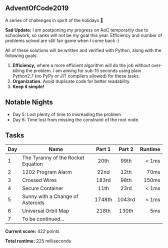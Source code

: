 ## AdventOfCode2019
A series of challenges in spirit of the holidays 🎄

__Sad Update:__ I am postponing my progress on AoC temporarily due to schoolwork, so ranks will not be my goal this year. Efficiency and number of problems solved are still fair game when I come back :)

All of these solutions will be written and verified with Python, along with the following goals:
1. __Efficiency,__ where a more efficient algorithm will do the job without over-killing the problem. I am aiming for sub-15 seconds using plain Python2.7 (no PyPy or JIT compilers allowed) for these tasks.
2. __Organization.__ Avoid duplicate code for better readability.
3. __Keep it simple!__

## Notable Nights

- Day 5: Lost plenty of time to misreading the problem.
- Day 6: Time lost from missing the constraint of the root node.

## Tasks

| Day | Name                               | Part 1 | Part 2 | Runtime |
| --- | ---------------------------------- |:------:|:------:| -------:|
| 1   | The Tyranny of the Rocket Equation | 20th   | 99th   | < 1ms   |
| 2   | 1202 Program Alarm                 | 22nd   | 12th   | 70ms    |
| 3   | Crossed Wires                      | 183rd  | 98th   | 150ms   |
| 4   | Secure Container                   | 11th   | 23rd   | < 1ms   |
| 5   | Sunny with a Change of Asteroids   | 1748th | 1043rd | < 1ms   |
| 6   | Universal Orbit Map                | 218th  | 130th  | 5ms     |
| 7   | To be continued...                 |        |        |         |

__Current score:__ 422 points

__Total runtime:__ 225 milliseconds
